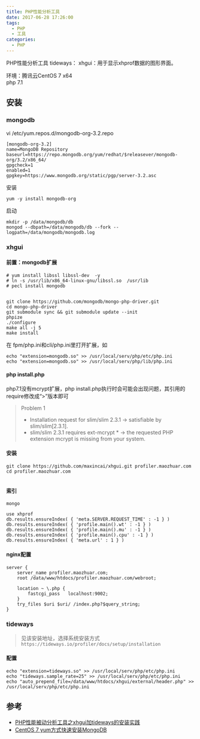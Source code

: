 ```yaml
---
title: PHP性能分析工具
date: 2017-06-28 17:26:00
tags:
  - PHP
  - 工具
categories:
  - PHP
---
```


PHP性能分析工具
tideways：
xhgui：用于显示xhprof数据的图形界面。
<!-- MORE -->
环境：腾讯云CentOS 7 x64  
php 7.1


## 安装
### mongodb  
vi /etc/yum.repos.d/mongodb-org-3.2.repo 
```
[mongodb-org-3.2]
name=MongoDB Repository
baseurl=https://repo.mongodb.org/yum/redhat/$releasever/mongodb-org/3.2/x86_64/
gpgcheck=1
enabled=1
gpgkey=https://www.mongodb.org/static/pgp/server-3.2.asc
```

安装
```
yum -y install mongodb-org
```

启动
```
mkdir -p /data/mongodb/db
mongod --dbpath=/data/mongodb/db --fork --logpath=/data/mongodb/mongodb.log
```

### xhgui
#### 前置：mongodb扩展
```
# yum install libssl libssl-dev  -y
# ln -s /usr/lib/x86_64-linux-gnu/libssl.so  /usr/lib
# pecl install mongodb


git clone https://github.com/mongodb/mongo-php-driver.git
cd mongo-php-driver
git submodule sync && git submodule update --init
phpize
./configure
make all -j 5
make install

```
在 fpm/php.ini和cli/php.ini里打开扩展，如
```
echo "extension=mongodb.so" >> /usr/local/serv/php/etc/php.ini
echo "extension=mongodb.so" >> /usr/local/serv/php/lib/php.ini

```
#### php install.php
php7.1没有mcrypt扩展，php install.php执行时会可能会出现问题，其引用的require修改成“>”版本即可
>Problem 1
>    - Installation request for slim/slim 2.3.1 -> satisfiable by slim/slim[2.3.1].
>    - slim/slim 2.3.1 requires ext-mcrypt * -> the requested PHP extension mcrypt is missing from your system.


#### 安装
```
git clone https://github.com/maxincai/xhgui.git profiler.maozhuar.com
cd profiler.maozhuar.com


```
#### 索引
```
mongo
```
```
use xhprof
db.results.ensureIndex( { 'meta.SERVER.REQUEST_TIME' : -1 } )
db.results.ensureIndex( { 'profile.main().wt' : -1 } )
db.results.ensureIndex( { 'profile.main().mu' : -1 } )
db.results.ensureIndex( { 'profile.main().cpu' : -1 } )
db.results.ensureIndex( { 'meta.url' : 1 } )
```

#### nginx配置
```
server {
    server_name profiler.maozhuar.com;
    root /data/www/htdocs/profiler.maozhuar.com/webroot;

    location ~ \.php {
        fastcgi_pass   localhost:9002;
    }
    try_files $uri $uri/ /index.php?$query_string;
}
```

### tideways
> 见该安装地址，选择系统安装方式`https://tideways.io/profiler/docs/setup/installation`


#### 配置
```
echo "extension=tideways.so" >> /usr/local/serv/php/etc/php.ini
echo "tideways.sample_rate=25" >> /usr/local/serv/php/etc/php.ini
echo "auto_prepend_file=/data/www/htdocs/xhgui/external/header.php" >> /usr/local/serv/php/etc/php.ini
```



## 参考
- [PHP性能被动分析工具之xhgui加tideways的安装实践](https://segmentfault.com/a/1190000007580819)
- [CentOS 7 yum方式快速安装MongoDB](http://blog.csdn.net/leshami/article/details/53171375)
